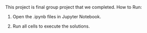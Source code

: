 This project is final group project that we completed.
How to Run:

1) Open the .ipynb files in Jupyter Notebook.

2) Run all cells to execute the solutions.
